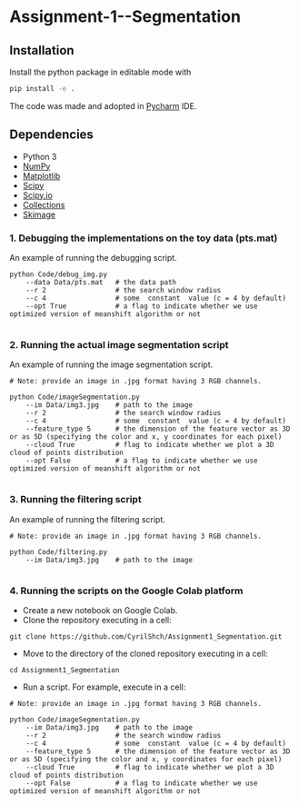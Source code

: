 # Assignment-1--Segmentation



## Installation

Install the python package in editable mode with
```bash
pip install -e .
```

The code was made and adopted in [Pycharm](https://www.jetbrains.com/pycharm/) IDE.

## Dependencies

- Python 3
- [NumPy](http://www.numpy.org/)
- [Matplotlib](https://matplotlib.org/)
- [Scipy](https://www.scipy.org/)
- [Scipy.io](https://docs.scipy.org/doc/scipy/reference/io.html)
- [Collections](https://docs.python.org/3/library/collections.html)
- [Skimage](https://scikit-image.org/)

### 1. Debugging the implementations on the toy data (pts.mat)
An example of running the debugging script. 
```
python Code/debug_img.py
    --data Data/pts.mat   # the data path
    --r 2                 # the search window radius
    --c 4                 # some  constant  value (c = 4 by default)
    --opt True            # a flag to indicate whether we use optimized version of meanshift algorithm or not
    
```
### 2. Running the actual image segmentation script
An example of running the image segmentation script. 
```
# Note: provide an image in .jpg format having 3 RGB channels.

python Code/imageSegmentation.py
    --im Data/img3.jpg    # path to the image
    --r 2                 # the search window radius
    --c 4                 # some  constant  value (c = 4 by default)
    --feature_type 5      # the dimension of the feature vector as 3D or as 5D (specifying the color and x, y coordinates for each pixel)
    --cloud True          # flag to indicate whether we plot a 3D cloud of points distribution
    --opt False           # a flag to indicate whether we use optimized version of meanshift algorithm or not
    
```

### 3. Running the filtering script
An example of running the filtering script. 
```
# Note: provide an image in .jpg format having 3 RGB channels.

python Code/filtering.py
    --im Data/img3.jpg    # path to the image
    
```

### 4. Running the scripts on the Google Colab platform
- Create a new notebook on Google Colab. 
- Clone the repository executing in a cell:
```
git clone https://github.com/CyrilShch/Assignment1_Segmentation.git
```
- Move to the directory of the cloned repository executing in a cell:
```
cd Assignment1_Segmentation
```
- Run a script. For example, execute in a cell:
```
# Note: provide an image in .jpg format having 3 RGB channels.

python Code/imageSegmentation.py
    --im Data/img3.jpg    # path to the image
    --r 2                 # the search window radius
    --c 4                 # some  constant  value (c = 4 by default)
    --feature_type 5      # the dimension of the feature vector as 3D or as 5D (specifying the color and x, y coordinates for each pixel)
    --cloud True          # flag to indicate whether we plot a 3D cloud of points distribution
    --opt False           # a flag to indicate whether we use optimized version of meanshift algorithm or not
    
```
